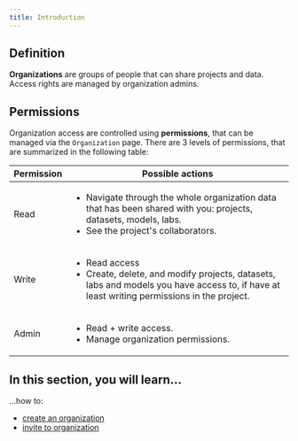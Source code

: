 ```yaml
---
title: Introduction
---
```


## Definition

**Organizations** are groups of people that can share projects and data. Access rights are managed by organization admins.

## Permissions

Organization access are controlled using **permissions**, that can be managed via the `Organization` page. There are
3 levels of permissions, that are summarized in the following table:

|Permission|Possible actions|
|-----|--------------------------------------------------------------------------------------------------|
|Read |<ul><li>Navigate through the whole organization data that has been shared with you: projects, datasets, models, labs.</li> <li>See the project's collaborators.</li></ul>|
|Write|<ul><li>Read access</li><li>Create, delete, and modify projects, datasets, labs and models you have access to, if have at least writing permissions in the project.</li></ul>|
|Admin|<ul><li>Read + write access.</li><li>Manage organization permissions.</li></ul>


## In this section, you will learn...

...how to:
- [create an organization](create-an-organization)
- [invite to organization](invite-to-organization)
